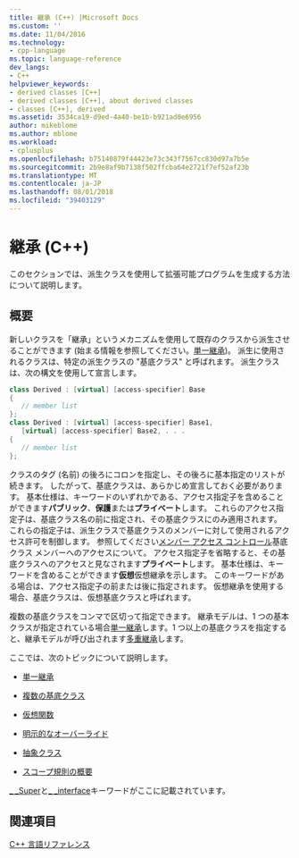 ```yaml
---
title: 継承 (C++) |Microsoft Docs
ms.custom: ''
ms.date: 11/04/2016
ms.technology:
- cpp-language
ms.topic: language-reference
dev_langs:
- C++
helpviewer_keywords:
- derived classes [C++]
- derived classes [C++], about derived classes
- classes [C++], derived
ms.assetid: 3534ca19-d9ed-4a40-be1b-b921ad0e6956
author: mikeblome
ms.author: mblome
ms.workload:
- cplusplus
ms.openlocfilehash: b75140879f44423e73c343f7567cc830d97a7b5e
ms.sourcegitcommit: 2b9e8af9b7138f502ffcba64e2721f7ef52af23b
ms.translationtype: MT
ms.contentlocale: ja-JP
ms.lasthandoff: 08/01/2018
ms.locfileid: "39403129"
---
```

# <a name="inheritance--c"></a>継承 (C++)
このセクションでは、派生クラスを使用して拡張可能プログラムを生成する方法について説明します。  
  
## <a name="overview"></a>概要  
 新しいクラスを「継承」というメカニズムを使用して既存のクラスから派生させることができます (始まる情報を参照してください。[単一継承](../cpp/single-inheritance.md))。 派生に使用されるクラスは、特定の派生クラスの "基底クラス" と呼ばれます。 派生クラスは、次の構文を使用して宣言します。  
  
```cpp 
class Derived : [virtual] [access-specifier] Base  
{  
   // member list  
};  
class Derived : [virtual] [access-specifier] Base1,  
   [virtual] [access-specifier] Base2, . . .  
{  
   // member list  
};  
```  
  
クラスのタグ (名前) の後ろにコロンを指定し、その後ろに基本指定のリストが続きます。  したがって、基底クラスは、あらかじめ宣言しておく必要があります。  基本仕様は、キーワードのいずれかである、アクセス指定子を含めることができます**パブリック**、**保護**または**プライベート**します。  これらのアクセス指定子は、基底クラス名の前に指定され、その基底クラスにのみ適用されます。  これらの指定子は、派生クラスで基底クラスのメンバーに対して使用されるアクセス許可を制御します。  参照してください[メンバー アクセス コントロール](../cpp/member-access-control-cpp.md)基底クラス メンバーへのアクセスについて。  アクセス指定子を省略すると、その基底クラスへのアクセスと見なされます**プライベート**します。  基本仕様は、キーワードを含めることができます**仮想**仮想継承を示します。  このキーワードがある場合は、アクセス指定子の前または後に指定されます。  仮想継承を使用する場合、基底クラスは、仮想基底クラスと呼ばれます。  
  
 複数の基底クラスをコンマで区切って指定できます。  継承モデルは、1 つの基本クラスが指定されている場合[単一継承](../cpp/single-inheritance.md)します。1 つ以上の基底クラスを指定すると、継承モデルが呼び出されます[多重継承](../cpp/multiple-base-classes.md)します。  
  
 ここでは、次のトピックについて説明します。  
  
-   [単一継承](../cpp/single-inheritance.md)  
  
-   [複数の基底クラス](../cpp/multiple-base-classes.md)  
  
-   [仮想関数](../cpp/virtual-functions.md)  
  
-   [明示的なオーバーライド](../cpp/explicit-overrides-cpp.md)  
  
-   [抽象クラス](../cpp/abstract-classes-cpp.md)  
  
-   [スコープ規則の概要](../cpp/summary-of-scope-rules.md)  
  
 [_ _Super](../cpp/super.md)と[_ _interface](../cpp/interface.md)キーワードがここに記載されています。  
  
## <a name="see-also"></a>関連項目  
 [C++ 言語リファレンス](../cpp/cpp-language-reference.md)